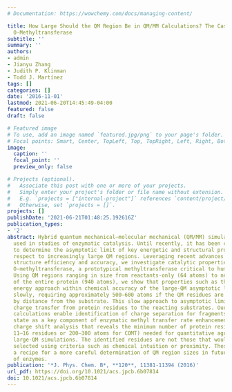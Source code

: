 ```yaml
---
# Documentation: https://wowchemy.com/docs/managing-content/

title: How Large Should the QM Region Be in QM/MM Calculations? The Case of Catechol
  O-Methyltransferase
subtitle: ''
summary: ''
authors:
- admin
- Jianyu Zhang
- Judith P. Klinman
- Todd J. Martínez
tags: []
categories: []
date: '2016-11-01'
lastmod: 2021-06-20T14:45:49-04:00
featured: false
draft: false

# Featured image
# To use, add an image named `featured.jpg/png` to your page's folder.
# Focal points: Smart, Center, TopLeft, Top, TopRight, Left, Right, BottomLeft, Bottom, BottomRight.
image:
  caption: ''
  focal_point: ''
  preview_only: false

# Projects (optional).
#   Associate this post with one or more of your projects.
#   Simply enter your project's folder or file name without extension.
#   E.g. `projects = ["internal-project"]` references `content/project/deep-learning/index.md`.
#   Otherwise, set `projects = []`.
projects: []
publishDate: '2021-06-21T01:48:25.192616Z'
publication_types:
- '2'
abstract: Hybrid quantum mechanical–molecular mechanical (QM/MM) simulations are widely
  used in studies of enzymatic catalysis. Until recently, it has been cost prohibitive
  to determine the asymptotic limit of key energetic and structural properties with
  respect to increasingly large QM regions. Leveraging recent advances in electronic
  structure efficiency and accuracy, we investigate catalytic properties in catechol
  O-methyltransferase, a prototypical methyltransferase critical to human health.
  Using QM regions ranging in size from reactants-only (64 atoms) to nearly one-third
  of the entire protein (940 atoms), we show that properties such as the activation
  energy approach within chemical accuracy of the large-QM asymptotic limits rather
  slowly, requiring approximately 500–600 atoms if the QM residues are chosen simply
  by distance from the substrate. This slow approach to asymptotic limit is due to
  charge transfer from protein residues to the reacting substrates. Our large QM/MM
  calculations enable identification of charge separation for fragments in the transition
  state as a key component of enzymatic methyl transfer rate enhancement. We introduce
  charge shift analysis that reveals the minimum number of protein residues (approximately
  11–16 residues or 200–300 atoms for COMT) needed for quantitative agreement with
  large-QM simulations. The identified residues are not those that would be typically
  selected using criteria such as chemical intuition or proximity. These results provide
  a recipe for a more careful determination of QM region sizes in future QM/MM studies
  of enzymes.
publication: '*J. Phys. Chem. B*, **120**, 11381-11394 (2016)'
url_pdf: https://doi.org/10.1021/acs.jpcb.6b07814
doi: 10.1021/acs.jpcb.6b07814
---
```

